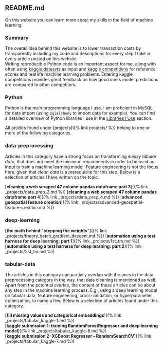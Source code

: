## README.md

On this website you can learn more about my skills in the field of machine
learning.

### Summary
The overall idea behind this website is to lower transaction costs by
transparently including my code and descriptions for every step I take in every
article posted on this website.<br> Writing reproducible Python code is an
important aspect for me, along with often using [kaggle
datasets](https://www.kaggle.com/datasets) as input and [kaggle
competitions](https://www.kaggle.com/competitions) for reference scores and real
life machine learning problems.
Entering kaggle competitions provides great feedback on how good one's model
predictions are compared to other competitors.

### Python
Python is the main programming language I use. I am proficient in MySQL for data
import (using `sqlalchemy` to import data for example). You can find a detailed
overview of Python libraries I use in the [Libraries I
Use](TODO:link-to-about-page-libraries-i-use-section) section.

All articles found under [projects]({% link projects/ %}) belong to one or more
of the following categories.

### data-preprocessing

Articles in this category have a strong focus on transforming *messy tabular
data*, that does not meet the minimum requirements in order to be used as input
to train a machine learning model. Feature engineering is not the focus here,
given that *clean data* is a prerequisite for this step. Below is a selection of
articles I have written on the topic.

[**cleaning a web scraped 47 column pandas dataframe part 3**]({% link _projects/data_prep_3.md %})
[**cleaning a web scraped 47 column pandas dataframe part 4**]({% link _projects/data_prep_4.md %})
[**advanced geospatial feature creation**]({% link _projects/advanced-geospatial-feature-creation.md %})

### deep-learning

[**the math behind \"stepping the weights\"**]({% link _projects/theory_batch_gradient_descent.md %})
[**automation using a test harness for deep learning: part 1**]({% link _projects/1st_tm.md %})
[**automation using a test harness for deep learning: part 2**]({% link _projects/2st_tm.md %})

### tabular-data

The articles in this category can partially overlap with the ones in the
data-preprocessing category in the way, that data cleaning is mentioned as well.
Apart from the potential overlap, the content of these articles can be about any
step in the machine learning process. E.g., using a deep learning model on
tabular data, feature engineering, cross-validation, or hyperparameter
optimization, to name a few. Below is a selection of articles found under this
category.

[**fill missing values and categorical embeddings**]({% link _projects/tabular_kaggle-1.md %})<br>
[**kaggle submission 1: training RandomForestRegressor and deep learning model**]({% link _projects/tabular_kaggle-6.md %})<br>
[**kaggle submission 2: XGBoost Regressor - RandomSearchCV**]({% link _projects/tabular_kaggle-7.md %})
